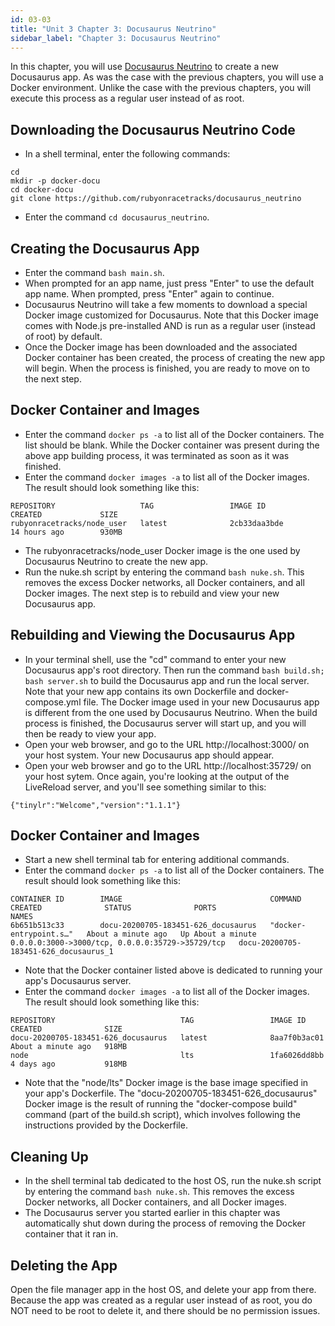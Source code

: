 ```yaml
---
id: 03-03
title: "Unit 3 Chapter 3: Docusaurus Neutrino"
sidebar_label: "Chapter 3: Docusaurus Neutrino"
---
```


In this chapter, you will use [Docusaurus Neutrino](https://github.com/rubyonracetracks/docusaurus_neutrino) to create a new Docusaurus app.  As was the case with the previous chapters, you will use a Docker environment.  Unlike the case with the previous chapters, you will execute this process as a regular user instead of as root.

## Downloading the Docusaurus Neutrino Code
* In a shell terminal, enter the following commands:
```
cd
mkdir -p docker-docu
cd docker-docu
git clone https://github.com/rubyonracetracks/docusaurus_neutrino
```
* Enter the command `cd docusaurus_neutrino`.

## Creating the Docusaurus App
* Enter the command `bash main.sh`.
* When prompted for an app name, just press "Enter" to use the default app name.  When prompted, press "Enter" again to continue.
* Docusaurus Neutrino will take a few moments to download a special Docker image customized for Docusaurus.  Note that this Docker image comes with Node.js pre-installed AND is run as a regular user (instead of root) by default.
* Once the Docker image has been downloaded and the associated Docker container has been created, the process of creating the new app will begin.  When the process is finished, you are ready to move on to the next step.

## Docker Container and Images
* Enter the command `docker ps -a` to list all of the Docker containers.  The list should be blank.  While the Docker container was present during the above app building process, it was terminated as soon as it was finished.
* Enter the command `docker images -a` to list all of the Docker images.  The result should look something like this:
```
REPOSITORY                   TAG                 IMAGE ID            CREATED             SIZE
rubyonracetracks/node_user   latest              2cb33daa3bde        14 hours ago        930MB
```
* The rubyonracetracks/node_user Docker image is the one used by Docusaurus Neutrino to create the new app.
* Run the nuke.sh script by entering the command `bash nuke.sh`.  This removes the excess Docker networks, all Docker containers, and all Docker images.  The next step is to rebuild and view your new Docusaurus app.

## Rebuilding and Viewing the Docusaurus App
* In your terminal shell, use the "cd" command to enter your new Docusaurus app's root directory.  Then run the command `bash build.sh; bash server.sh` to build the Docusaurus app and run the local server.  Note that your new app contains its own Dockerfile and docker-compose.yml file.  The Docker image used in your new Docusaurus app is different from the one used by Docusaurus Neutrino.  When the build process is finished, the Docusaurus server will start up, and you will then be ready to view your app.
* Open your web browser, and go to the URL http://localhost:3000/ on your host system.  Your new Docusaurus app should appear.
* Open your web browser and go to the URL http://localhost:35729/ on your host sytem.  Once again, you're looking at the output of the LiveReload server, and you'll see something similar to this:
```
{"tinylr":"Welcome","version":"1.1.1"}
```

## Docker Container and Images
* Start a new shell terminal tab for entering additional commands.
* Enter the command `docker ps -a` to list all of the Docker containers.  The result should look something like this:
```
CONTAINER ID        IMAGE                                 COMMAND                  CREATED              STATUS              PORTS                                              NAMES
6b651b513c33        docu-20200705-183451-626_docusaurus   "docker-entrypoint.s…"   About a minute ago   Up About a minute   0.0.0.0:3000->3000/tcp, 0.0.0.0:35729->35729/tcp   docu-20200705-183451-626_docusaurus_1
```

* Note that the Docker container listed above is dedicated to running your app's Docusaurus server.
* Enter the command `docker images -a` to list all of the Docker images.  The result should look something like this:
```
REPOSITORY                            TAG                 IMAGE ID            CREATED              SIZE
docu-20200705-183451-626_docusaurus   latest              8aa7f0b3ac01        About a minute ago   918MB
node                                  lts                 1fa6026dd8bb        4 days ago           918MB
```
* Note that the "node/lts" Docker image is the base image specified in your app's Dockerfile.  The "docu-20200705-183451-626_docusaurus" Docker image is the result of running the "docker-compose build" command (part of the build.sh script), which involves following the instructions provided by the Dockerfile.

## Cleaning Up
*  In the shell terminal tab dedicated to the host OS, run the nuke.sh script by entering the command `bash nuke.sh`.  This removes the excess Docker networks, all Docker containers, and all Docker images.
*  The Docusaurus server you started earlier in this chapter was automatically shut down during the process of removing the Docker container that it ran in.

## Deleting the App
Open the file manager app in the host OS, and delete your app from there.  Because the app was created as a regular user instead of as root, you do NOT need to be root to delete it, and there should be no permission issues.
